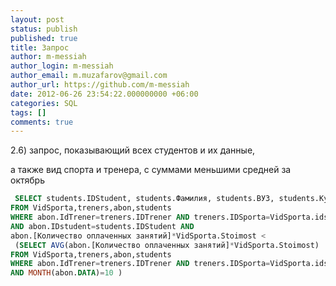 ```yaml
---
layout: post
status: publish
published: true
title: Запрос
author: m-messiah
author_login: m-messiah
author_email: m.muzafarov@gmail.com
author_url: https://github.com/m-messiah
date: 2012-06-26 23:54:22.000000000 +06:00
categories: SQL
tags: []
comments: true
---
```

2.6) запрос, показывающий всех студентов и их данные,

а также вид спорта и тренера, с суммами меньшими средней за октябрь

```sql
 SELECT students.IDStudent, students.Фамилия, students.ВУЗ, students.Курс, VidSporta.NameSport AS 'Вид спорта', treners.Фамилия AS 'Тренер', abon.[Количество оплаченных занятий]*VidSporta.Stoimost AS 'Сумма'
FROM VidSporta,treners,abon,students
WHERE abon.IdTrener=treners.IDTrener AND treners.IDSporta=VidSporta.idsport
AND abon.IDstudent=students.IDStudent AND
abon.[Количество оплаченных занятий]*VidSporta.Stoimost <
 (SELECT AVG(abon.[Количество оплаченных занятий]*VidSporta.Stoimost)
FROM VidSporta,treners,abon,students
WHERE abon.IdTrener=treners.IDTrener AND treners.IDSporta=VidSporta.idsport
AND MONTH(abon.DATA)=10 )
```

